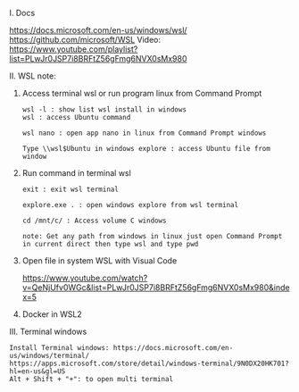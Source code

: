 I. Docs

https://docs.microsoft.com/en-us/windows/wsl/
https://github.com/microsoft/WSL
Video: https://www.youtube.com/playlist?list=PLwJr0JSP7i8BRFtZ56gFmg6NVX0sMx980

II. WSL note: 

1. Access terminal wsl or run program linux from Command Prompt
	```
	wsl -l : show list wsl install in windows
	wsl : access Ubuntu command

	wsl nano : open app nano in linux from Command Prompt windows

	Type \\wsl$Ubuntu in windows explore : access Ubuntu file from window
	```

2. Run command in terminal wsl
	```
	exit : exit wsl terminal

	explore.exe . : open windows explore from wsl terminal

	cd /mnt/c/ : Access volume C windows

	note: Get any path from windows in linux just open Command Prompt in current direct then type wsl and type pwd
	```
3. Open file in system WSL with Visual Code

	https://www.youtube.com/watch?v=QeNjUfv0WGc&list=PLwJr0JSP7i8BRFtZ56gFmg6NVX0sMx980&index=5

4. Docker in WSL2

III. Terminal windows

	Install Terminal windows: https://docs.microsoft.com/en-us/windows/terminal/
	https://apps.microsoft.com/store/detail/windows-terminal/9N0DX20HK701?hl=en-us&gl=US
	Alt + Shift + "+": to open multi terminal
